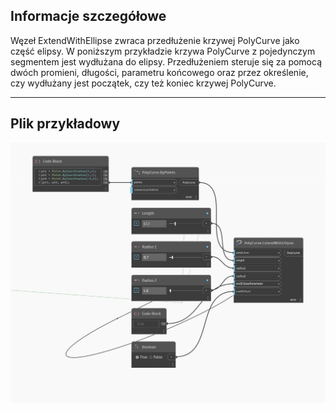 ## Informacje szczegółowe
Węzeł ExtendWithEllipse zwraca przedłużenie krzywej PolyCurve jako część elipsy. W poniższym przykładzie krzywa PolyCurve z pojedynczym segmentem jest wydłużana do elipsy. Przedłużeniem steruje się za pomocą dwóch promieni, długości, parametru końcowego oraz przez określenie, czy wydłużany jest początek, czy też koniec krzywej PolyCurve.
___
## Plik przykładowy

![ExtendWithEllipse](./Autodesk.DesignScript.Geometry.PolyCurve.ExtendWithEllipse_img.jpg)

